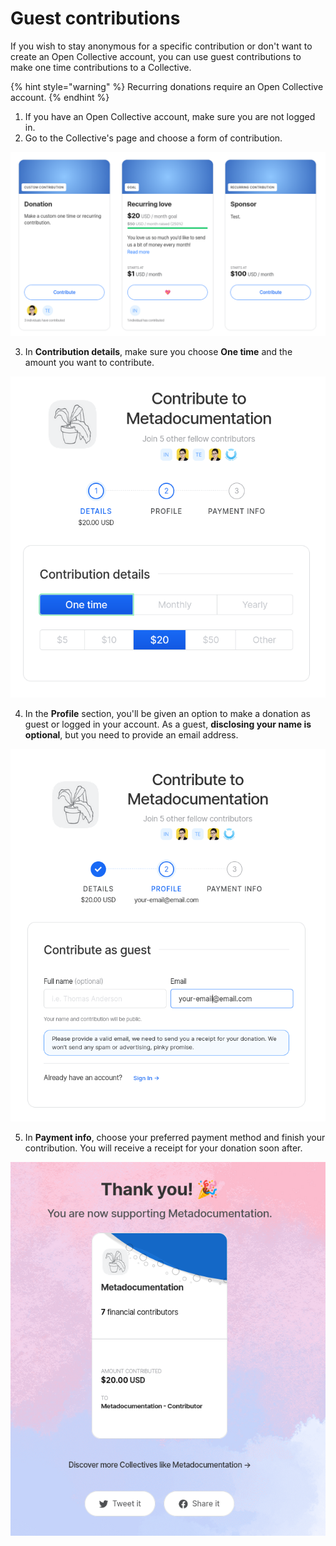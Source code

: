 # Guest contributions

If you wish to stay anonymous for a specific contribution or don't want to create an Open Collective account, you can use guest contributions to make one time contributions to a Collective.

{% hint style="warning" %}
Recurring donations require an Open Collective account.
{% endhint %}

1. If you have an Open Collective account, make sure you are not logged in.
2. Go to the Collective's page and choose a form of contribution.

![In this example, our Metadocumentation Collective offers three ways to make a contribution: a custom one, that could be either a one time donation or a recurring one; a monthly, pre-defined contribution; and a sponsor tier, that starts at $100 USD. ](../.gitbook/assets/ways-of-contribution-2021-01-14.png)

3. In **Contribution details**, make sure you choose **One time** and the amount you want to contribute.

![One time $20 contribution to Metadocumentation ](../.gitbook/assets/choose-an-amount-2021-01-14.png)

4. In the **Profile** section, you'll be given an option to make a donation as guest or logged in your account. As a guest, **disclosing your name is optional**, but you need to provide an email address.

![Contributing as a guest: your name is optional, but you need to provide an email address](../.gitbook/assets/contributing-as-a-guest-2021-01-14.png)

5. In **Payment info**, choose your preferred payment method and finish your contribution. You will receive a receipt for your donation soon after.

![](../.gitbook/assets/thank-you-for-your-support-2021-01-14.png)




